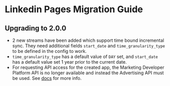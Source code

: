 # Linkedin Pages Migration Guide

## Upgrading to 2.0.0

- 2 new streams have been added which support time bound incremental sync. They need additional fields `start_date` and `time_granularity_type` to be defined in the config to work.
- `time_granularity_type` has a default value of `DAY` set, and `start_date` has a default value set 1 year prior to the current date.
- For requesting API access for the created app, the Marketing Developer Platform API is no longer available and instead the Advertising API must be used. See [docs]("https://docs.airbyte.com/integrations/sources/linkedin-pages/") for more info.